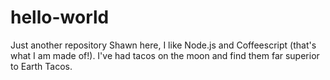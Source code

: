 # hello-world
Just another repository 
Shawn here, I like Node.js and Coffeescript (that's what I am made of!).
I've had tacos on the moon and find them far superior to Earth Tacos.
